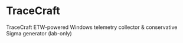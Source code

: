 # TraceCraft
TraceCraft ETW-powered Windows telemetry collector &amp; conservative Sigma generator (lab-only)
